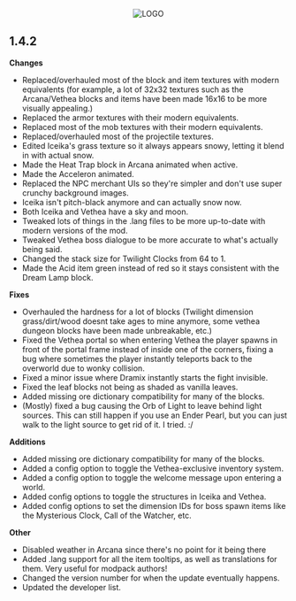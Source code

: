 <p align="center">
  <img src="https://i.imgur.com/MfOeJ7n.png" alt="LOGO"/>
</p>

## 1.4.2
**Changes**
- Replaced/overhauled most of the block and item textures with modern equivalents (for example, a lot of 32x32 textures such as the Arcana/Vethea blocks and items have been made 16x16 to be more visually appealing.)
- Replaced the armor textures with their modern equivalents.
- Replaced most of the mob textures with their modern equivalents.
- Replaced/overhauled most of the projectile textures.
- Edited Iceika's grass texture so it always appears snowy, letting it blend in with actual snow.
- Made the Heat Trap block in Arcana animated when active.
- Made the Acceleron animated.
- Replaced the NPC merchant UIs so they're simpler and don't use super crunchy background images.
- Iceika isn't pitch-black anymore and can actually snow now.
- Both Iceika and Vethea have a sky and moon.
- Tweaked lots of things in the .lang files to be more up-to-date with modern versions of the mod.
- Tweaked Vethea boss dialogue to be more accurate to what's actually being said.
- Changed the stack size for Twilight Clocks from 64 to 1.
- Made the Acid item green instead of red so it stays consistent with the Dream Lamp block.

**Fixes**
- Overhauled the hardness for a lot of blocks (Twilight dimension grass/dirt/wood doesnt take ages to mine anymore, some vethea dungeon blocks have been made unbreakable, etc.)
- Fixed the Vethea portal so when entering Vethea the player spawns in front of the portal frame instead of inside one of the corners, fixing a bug where sometimes the player instantly teleports back to the overworld due to wonky collision.
- Fixed a minor issue where Dramix instantly starts the fight invisible.
- Fixed the leaf blocks not being as shaded as vanilla leaves.
- Added missing ore dictionary compatibility for many of the blocks.
- (Mostly) fixed a bug causing the Orb of Light to leave behind light sources. This can still happen if you use an Ender Pearl, but you can just walk to the light source to get rid of it. I tried. :/

**Additions**
- Added missing ore dictionary compatibility for many of the blocks.
- Added a config option to toggle the Vethea-exclusive inventory system.
- Added a config option to toggle the welcome message upon entering a world.
- Added config options to toggle the structures in Iceika and Vethea.
- Added config options to set the dimension IDs for boss spawn items like the Mysterious Clock, Call of the Watcher, etc.

**Other**
- Disabled weather in Arcana since there's no point for it being there
- Added .lang support for all the item tooltips, as well as translations for them. Very useful for modpack authors!
- Changed the version number for when the update eventually happens.
- Updated the developer list.
